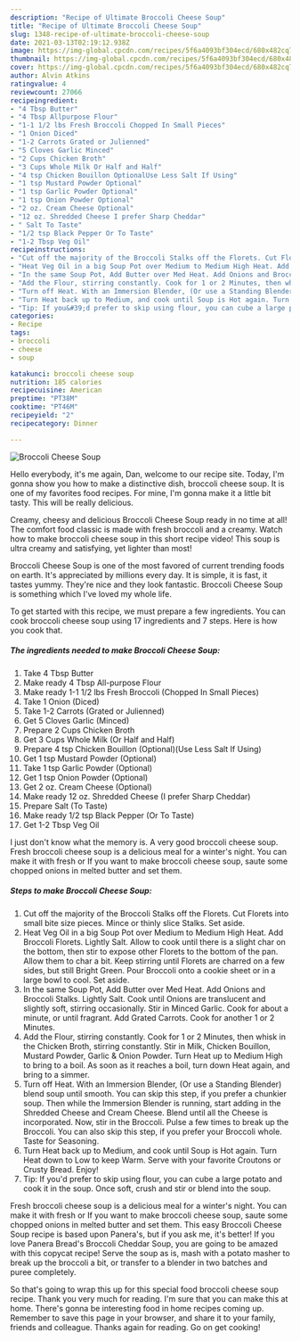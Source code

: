 ```yaml
---
description: "Recipe of Ultimate Broccoli Cheese Soup"
title: "Recipe of Ultimate Broccoli Cheese Soup"
slug: 1348-recipe-of-ultimate-broccoli-cheese-soup
date: 2021-03-13T02:19:12.938Z
image: https://img-global.cpcdn.com/recipes/5f6a4093bf304ecd/680x482cq70/broccoli-cheese-soup-recipe-main-photo.jpg
thumbnail: https://img-global.cpcdn.com/recipes/5f6a4093bf304ecd/680x482cq70/broccoli-cheese-soup-recipe-main-photo.jpg
cover: https://img-global.cpcdn.com/recipes/5f6a4093bf304ecd/680x482cq70/broccoli-cheese-soup-recipe-main-photo.jpg
author: Alvin Atkins
ratingvalue: 4
reviewcount: 27066
recipeingredient:
- "4 Tbsp Butter"
- "4 Tbsp Allpurpose Flour"
- "1-1 1/2 lbs Fresh Broccoli Chopped In Small Pieces"
- "1 Onion Diced"
- "1-2 Carrots Grated or Julienned"
- "5 Cloves Garlic Minced"
- "2 Cups Chicken Broth"
- "3 Cups Whole Milk Or Half and Half"
- "4 tsp Chicken Bouillon OptionalUse Less Salt If Using"
- "1 tsp Mustard Powder Optional"
- "1 tsp Garlic Powder Optional"
- "1 tsp Onion Powder Optional"
- "2 oz. Cream Cheese Optional"
- "12 oz. Shredded Cheese I prefer Sharp Cheddar"
- " Salt To Taste"
- "1/2 tsp Black Pepper Or To Taste"
- "1-2 Tbsp Veg Oil"
recipeinstructions:
- "Cut off the majority of the Broccoli Stalks off the Florets. Cut Florets into small bite size pieces. Mince or thinly slice Stalks. Set aside."
- "Heat Veg Oil in a big Soup Pot over Medium to Medium High Heat. Add Broccoli Florets. Lightly Salt. Allow to cook until there is a slight char on the bottom, then stir to expose other Florets to the bottom of the pan. Allow them to char a bit. Keep stirring until Florets are charred on a few sides, but still Bright Green. Pour Broccoli onto a cookie sheet or in a large bowl to cool. Set aside."
- "In the same Soup Pot, Add Butter over Med Heat. Add Onions and Broccoli Stalks. Lightly Salt. Cook until Onions are translucent and slightly soft, stirring occasionally. Stir in Minced Garlic. Cook for about a minute, or until fragrant. Add Grated Carrots. Cook for another 1 or 2 Minutes."
- "Add the Flour, stirring constantly. Cook for 1 or 2 Minutes, then whisk in the Chicken Broth, stirring constantly. Stir in Milk, Chicken Bouillon, Mustard Powder, Garlic &amp; Onion Powder. Turn Heat up to Medium High to bring to a boil. As soon as it reaches a boil, turn down Heat again, and bring to a simmer."
- "Turn off Heat. With an Immersion Blender, (Or use a Standing Blender) blend soup until smooth. You can skip this step, if you prefer a chunkier soup. Then while the Immersion Blender is running, start adding in the Shredded Cheese and Cream Cheese. Blend until all the Cheese is incorporated. Now, stir in the Broccoli. Pulse a few times to break up the Broccoli. You can also skip this step, if you prefer your Broccoli whole. Taste for Seasoning."
- "Turn Heat back up to Medium, and cook until Soup is Hot again. Turn Heat down to Low to keep Warm. Serve with your favorite Croutons or Crusty Bread. Enjoy!"
- "Tip: If you&#39;d prefer to skip using flour, you can cube a large potato and cook it in the soup. Once soft, crush and stir or blend into the soup."
categories:
- Recipe
tags:
- broccoli
- cheese
- soup

katakunci: broccoli cheese soup 
nutrition: 185 calories
recipecuisine: American
preptime: "PT38M"
cooktime: "PT46M"
recipeyield: "2"
recipecategory: Dinner

---
```



![Broccoli Cheese Soup](https://img-global.cpcdn.com/recipes/5f6a4093bf304ecd/680x482cq70/broccoli-cheese-soup-recipe-main-photo.jpg)

Hello everybody, it's me again, Dan, welcome to our recipe site. Today, I'm gonna show you how to make a distinctive dish, broccoli cheese soup. It is one of my favorites food recipes. For mine, I'm gonna make it a little bit tasty. This will be really delicious.

Creamy, cheesy and delicious Broccoli Cheese Soup ready in no time at all! The comfort food classic is made with fresh broccoli and a creamy. Watch how to make broccoli cheese soup in this short recipe video! This soup is ultra creamy and satisfying, yet lighter than most!

Broccoli Cheese Soup is one of the most favored of current trending foods on earth. It's appreciated by millions every day. It is simple, it is fast, it tastes yummy. They're nice and they look fantastic. Broccoli Cheese Soup is something which I've loved my whole life.


To get started with this recipe, we must prepare a few ingredients. You can cook broccoli cheese soup using 17 ingredients and 7 steps. Here is how you cook that.

<!--inarticleads1-->

##### The ingredients needed to make Broccoli Cheese Soup:

1. Take 4 Tbsp Butter
1. Make ready 4 Tbsp All-purpose Flour
1. Make ready 1-1 1/2 lbs Fresh Broccoli (Chopped In Small Pieces)
1. Take 1 Onion (Diced)
1. Take 1-2 Carrots (Grated or Julienned)
1. Get 5 Cloves Garlic (Minced)
1. Prepare 2 Cups Chicken Broth
1. Get 3 Cups Whole Milk (Or Half and Half)
1. Prepare 4 tsp Chicken Bouillon (Optional)(Use Less Salt If Using)
1. Get 1 tsp Mustard Powder (Optional)
1. Take 1 tsp Garlic Powder (Optional)
1. Get 1 tsp Onion Powder (Optional)
1. Get 2 oz. Cream Cheese (Optional)
1. Make ready 12 oz. Shredded Cheese (I prefer Sharp Cheddar)
1. Prepare  Salt (To Taste)
1. Make ready 1/2 tsp Black Pepper (Or To Taste)
1. Get 1-2 Tbsp Veg Oil


I just don&#39;t know what the memory is. A very good broccoli cheese soup. Fresh broccoli cheese soup is a delicious meal for a winter&#39;s night. You can make it with fresh or If you want to make broccoli cheese soup, saute some chopped onions in melted butter and set them. 

<!--inarticleads2-->

##### Steps to make Broccoli Cheese Soup:

1. Cut off the majority of the Broccoli Stalks off the Florets. Cut Florets into small bite size pieces. Mince or thinly slice Stalks. Set aside.
1. Heat Veg Oil in a big Soup Pot over Medium to Medium High Heat. Add Broccoli Florets. Lightly Salt. Allow to cook until there is a slight char on the bottom, then stir to expose other Florets to the bottom of the pan. Allow them to char a bit. Keep stirring until Florets are charred on a few sides, but still Bright Green. Pour Broccoli onto a cookie sheet or in a large bowl to cool. Set aside.
1. In the same Soup Pot, Add Butter over Med Heat. Add Onions and Broccoli Stalks. Lightly Salt. Cook until Onions are translucent and slightly soft, stirring occasionally. Stir in Minced Garlic. Cook for about a minute, or until fragrant. Add Grated Carrots. Cook for another 1 or 2 Minutes.
1. Add the Flour, stirring constantly. Cook for 1 or 2 Minutes, then whisk in the Chicken Broth, stirring constantly. Stir in Milk, Chicken Bouillon, Mustard Powder, Garlic &amp; Onion Powder. Turn Heat up to Medium High to bring to a boil. As soon as it reaches a boil, turn down Heat again, and bring to a simmer.
1. Turn off Heat. With an Immersion Blender, (Or use a Standing Blender) blend soup until smooth. You can skip this step, if you prefer a chunkier soup. Then while the Immersion Blender is running, start adding in the Shredded Cheese and Cream Cheese. Blend until all the Cheese is incorporated. Now, stir in the Broccoli. Pulse a few times to break up the Broccoli. You can also skip this step, if you prefer your Broccoli whole. Taste for Seasoning.
1. Turn Heat back up to Medium, and cook until Soup is Hot again. Turn Heat down to Low to keep Warm. Serve with your favorite Croutons or Crusty Bread. Enjoy!
1. Tip: If you&#39;d prefer to skip using flour, you can cube a large potato and cook it in the soup. Once soft, crush and stir or blend into the soup.


Fresh broccoli cheese soup is a delicious meal for a winter&#39;s night. You can make it with fresh or If you want to make broccoli cheese soup, saute some chopped onions in melted butter and set them. This easy Broccoli Cheese Soup recipe is based upon Panera&#39;s, but if you ask me, it&#39;s better! If you love Panera Bread&#39;s Broccoli Cheddar Soup, you are going to be amazed with this copycat recipe! Serve the soup as is, mash with a potato masher to break up the broccoli a bit, or transfer to a blender in two batches and puree completely. 

So that's going to wrap this up for this special food broccoli cheese soup recipe. Thank you very much for reading. I'm sure that you can make this at home. There's gonna be interesting food in home recipes coming up. Remember to save this page in your browser, and share it to your family, friends and colleague. Thanks again for reading. Go on get cooking!
